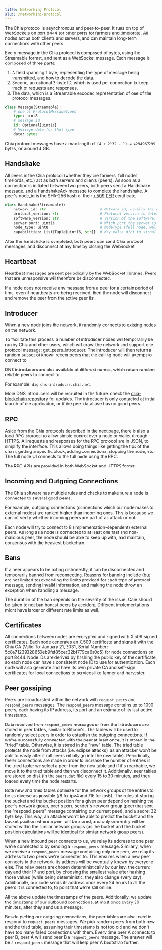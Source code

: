 ```yaml
---
title: Networking Protocol
slug: /networking-protocol
---
```


The Chia protocol is asynchronous and peer-to-peer. It runs on top of WebSockets on port 8444 (or other ports for farmers and timelords). All nodes act as both clients and servers, and can maintain long-term connections with other peers.

Every message in the Chia protocol is composed of bytes, using the Streamable format, and sent as a WebSocket message. Each message is composed of three parts:

1. A field spanning 1 byte, representing the type of message being transmitted, and how to decode the data.
2. Second, an optional 2-byte ID, which is used per connection to keep track of requests and responses.
3. The data, which is a Streamable encoded representation of one of the protocol messages.

```python
class Message(Streamable):
    # one of ProtocolMessageTypes
    type: uint8
    # message id
    id: Optional[uint16]
    # Message data for that type
    data: bytes

```

Chia protocol messages have a max length of `(4 + 2^32 - 1) = 4294967299` bytes, or around 4 GB.

## Handshake

All peers in the Chia protocol (whether they are farmers, full nodes, timelords, etc.) act as both servers and clients (peers). As soon as a connection is initiated between two peers, both peers send a Handshake message, and a HandshakeAck message to complete the handshake. A peer's node_id is the SHA-256 hash of their [x.509](https://en.wikipedia.org/wiki/X.509) [DER](https://wiki.openssl.org/index.php/DER) certificate.

```python
class Handshake(Streamable):
    network_id: str                         # Network id, usually the genesis challenge of the blockchain
    protocol_version: str                   # Protocol version to determine which messages the peer supports
    software_version: str                   # Version of the software, to debug and determine feature support
    server_port: uint16                     # Which port the server is listening on
    node_type: uint8                        # NodeType (full node, wallet, farmer, etc.)
    capabilities: List[Tuple[uint16, str]]  # Key value dict to signal support for additional capabilities/features

```

After the handshake is completed, both peers can send Chia protocol messages, and disconnect at any time by closing the WebSocket.

## Heartbeat

Heartbeat messages are sent periodically by the WebSocket libraries. Peers that are unresponsive will therefore be disconnected.

If a node does not receive any message from a peer for a certain period of time, even if heartbeats are being received, then the node will disconnect and remove the peer from the active peer list.

## Introducer

When a new node joins the network, it randomly connects to existing nodes on the network.

To facilitate this process, a number of introducer nodes will temporarily be run by Chia and other users, which will crawl the network and support one protocol message: get_peers_introducer. The introducer will then return a random subset of known recent peers that the calling node will attempt to connect to.

DNS introducers are also available at different names, which return random reliable peers to connect to.

For example: `dig dns-introducer.chia.net`.

More DNS introducers will be recruited in the future; check the [chia-blockchain repository](https://github.com/Chia-Network/chia-blockchain) for updates. The introducer is only contacted at initial launch of the application, or if the peer database has no good peers.

## RPC

Aside from the Chia protocols described in the next page, there is also a local RPC protocol to allow simple control over a node or wallet through HTTPS. All requests and responses for the RPC protocol are in JSON, to simplify the interface. This allows doing things like getting the tips of the chain, getting a specific block, adding connections, stopping the node, etc. The full node UI connects to the full node using the RPC.

The RPC APIs are provided in both WebSocket and HTTPS format.

## Incoming and Outgoing Connections

The Chia software has multiple rules and checks to make sure a node is connected to several good peers.

For example, outgoing connections (connections which our node makes to external nodes) are ranked higher than incoming ones. This is because we cannot verify whether incoming peers are part of an attack or not.

Each node will try to connect to 8 (implementation-dependent) external peers. As long as a node is connected to at least one fast and non-malicious peer, the node should be able to keep up with, and maintain, consensus with the heaviest blockchain.

## Bans

If a peer appears to be acting dishonestly, it can be disconnected and temporarily banned from reconnecting. Reasons for banning include (but are not limited to) exceeding the limits provided for each type of protocol message, sending invalid information, and making the node throw an exception when handling a message.

The duration of the ban depends on the severity of the issue. Care should be taken to not ban honest peers by accident. Different implementations might have larger or different rate limits as well.

## Certificates

All connections between nodes are encrypted and signed with X.509 signed certificates. Each node generates an X.509 certificate and signs it with the Chia CA (Valid To: January 21, 2031, Serial Number: 5c8a71239328650eb9fef85cec32bf779ca6a0c5) for node connections on port 8444. Node IDs are derived by hashing the public key of the certificate, so each node can have a consistent node ID to use for authentication. Each node will also generate and have its own private CA and self-sign certificates for local connections to services like farmer and harvester.

## Peer gossiping

Peers are broadcasted within the network with `request_peers` and `respond_peers` messages. The `respond_peers` message contains up to 1000 peers, each having its IP address, its port and an estimate of its last active timestamp.

Data received from `respond_peers` messages or from the introducers are stored in peer tables, similar to Bitcoin's. The tables will be used to randomly select peers in order to establish the outgoing connections. If we've successfully connected with the peer at least once, it is stored in the "tried" table. Otherwise, it is stored in the "new" table. The tried table protects the node from attacks (i.e. eclipse attacks), as an attacker won't be able to easily alter it (all peers initially go into the new table). Periodically, feeler connections are made in order to increase the number of entries in the tried table: we select a peer from the new table and if it's reachable, we move it to the tried table and then we disconnect it. Additionally, peer tables are stored on disk (in the `peers.dat` file) every 15 to 30 minutes, and then loaded every time the node restarts.

Both new and tried tables optimize for the network groups of the entries to be as diverse as possible (/8 for ipv4 and /16 for ipv6). The rules of storing the bucket and the bucket position for a given peer depend on hashing the peer's network group, peer's port, sender's network group (peer that sent the "respond_peers" message containing our current peer), and a secret 32 byte key. This way, an attacker won't be able to predict the bucket and the bucket position where a peer will be stored, and only one entry will be stored within the similar network groups (as the bucket and the bucket position calculations will be identical for similar network group peers).

When a new inbound peer connects to us, we relay its address to one peer we're connected to by sending a `respond_peers` message. Similarly, when we receive a `respond_peers` message containing only one peer, we relay its address to two peers we're connected to. This ensures when a new peer connects to the network, its address will be eventually known by everyone else. The relay peers are chosen deterministically by our key, the current day and their IP and port, by choosing the smallest value after hashing those values (while being deterministic, they also change every day). Additionally, our node sends its address once every 24 hours to all the peers it is connected to, to point that we're still online.

All the above update the timestamps of the peers. Additionally, we update the timestamp of our outbound connections, at most once every 20 minutes, after they send us a message.

Beside picking our outgoing connections, the peer tables are also used to respond to `request_peers` messages. We pick random peers from both new and the tried table, assuming their timestamp is not too old and we don't have too many failed connections with them. Every time peer A connects to peer B, peer A will send peer B a `request_peers` message. The answer will be a `respond_peers` message that will help peer A bootstrap further.
